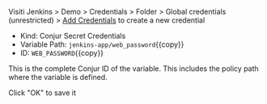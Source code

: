 

Visiti Jenkins > Demo > Credentials > Folder > Global credentials (unrestricted) > [Add Credentials](https://[[HOST_SUBDOMAIN]]-8081-[[KATACODA_HOST]].environments.katacoda.com/job/Demo/credentials/store/folder/domain/_/newCredentials) to create a new credential

-  Kind: Conjur Secret Credentials
-  Variable Path: `jenkins-app/web_password`{{copy}}
-  ID: `WEB_PASSWORD`{{copy}}
  
This is the complete Conjur ID of the variable. This includes the policy path where the variable is defined.

Click "OK" to save it
